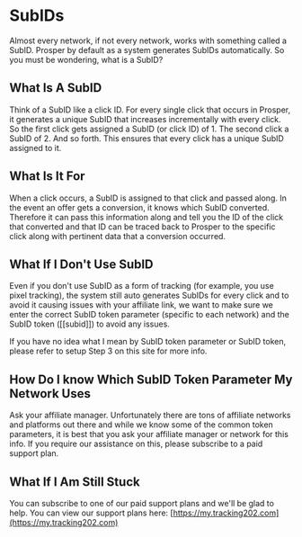 # SubIDs

Almost every network, if not every network, works with something called a SubID. Prosper by default as a system generates SubIDs automatically. So you must be wondering, what is a SubID?

## What Is A SubID

Think of a SubID like a click ID. For every single click that occurs in Prosper, it generates a unique SubID that increases incrementally with every click. So the first click gets assigned a SubID (or click ID) of 1. The second click a SubID of 2. And so forth. This ensures that every click has a unique SubID assigned to it. 

## What Is It For

When a click occurs, a SubID is assigned to that click and passed along. In the event an offer gets a conversion, it knows which SubID converted. Therefore it can pass this information along and tell you the ID of the click that converted and that ID can be traced back to Prosper to the specific click along with pertinent data that a conversion occurred.

## What If I Don't Use SubID

Even if you don't use SubID as a form of tracking (for example, you use pixel tracking), the system still auto generates SubIDs for every click and to avoid it causing issues with your affiliate link, we want to make sure we enter the correct SubID token parameter (specific to each network) and the SubID token ([[subid]]) to avoid any issues.

If you have no idea what I mean by SubID token parameter or SubID token, please refer to setup Step 3 on this site for more info.

## How Do I know Which SubID Token Parameter My Network Uses

Ask your affiliate manager. Unfortunately there are tons of affiliate networks and platforms out there and while we know some of the common token parameters, it is best that you ask your affiliate manager or network for this info. If you require our assistance on this, please subscribe to a paid support plan.

## What If I Am Still Stuck

You can subscribe to one of our paid support plans and we'll be glad to help. You can view our support plans here: [https://my.tracking202.com](https://my.tracking202.com)